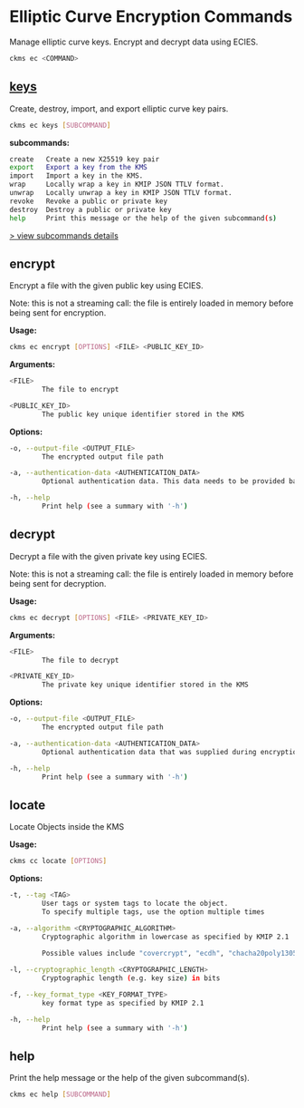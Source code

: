 # Elliptic Curve Encryption Commands

Manage elliptic curve keys. Encrypt and decrypt data using ECIES.

```sh
ckms ec <COMMAND>
```

## [keys](./keys.md)

Create, destroy, import, and export elliptic curve key pairs.

```sh
ckms ec keys [SUBCOMMAND]
```

**subcommands:**

```sh
create   Create a new X25519 key pair
export   Export a key from the KMS
import   Import a key in the KMS.
wrap     Locally wrap a key in KMIP JSON TTLV format.
unwrap   Locally unwrap a key in KMIP JSON TTLV format.
revoke   Revoke a public or private key
destroy  Destroy a public or private key
help     Print this message or the help of the given subcommand(s)
```

[> view subcommands details](./keys.md)

## encrypt

Encrypt a file with the given public key using ECIES.

Note: this is not a streaming call: the file is entirely loaded in memory before being sent for encryption.

**Usage:**

```sh
ckms ec encrypt [OPTIONS] <FILE> <PUBLIC_KEY_ID>
```

**Arguments:**

```sh
<FILE>
        The file to encrypt

<PUBLIC_KEY_ID>
        The public key unique identifier stored in the KMS
```

**Options:**

```sh
-o, --output-file <OUTPUT_FILE>
        The encrypted output file path

-a, --authentication-data <AUTHENTICATION_DATA>
        Optional authentication data. This data needs to be provided back for decryption

-h, --help
        Print help (see a summary with '-h')
```

## decrypt

Decrypt a file with the given private key using ECIES.

Note: this is not a streaming call: the file is entirely loaded in memory before being sent for decryption.

**Usage:**

```sh
ckms ec decrypt [OPTIONS] <FILE> <PRIVATE_KEY_ID>
```

**Arguments:**

```sh
<FILE>
        The file to decrypt

<PRIVATE_KEY_ID>
        The private key unique identifier stored in the KMS
```

**Options:**

```sh
-o, --output-file <OUTPUT_FILE>
        The encrypted output file path

-a, --authentication-data <AUTHENTICATION_DATA>
        Optional authentication data that was supplied during encryption

-h, --help
        Print help (see a summary with '-h')
```

## locate

Locate Objects inside the KMS

**Usage:**

```sh
ckms cc locate [OPTIONS]
```

**Options:**

```sh
-t, --tag <TAG>
        User tags or system tags to locate the object. 
        To specify multiple tags, use the option multiple times

-a, --algorithm <CRYPTOGRAPHIC_ALGORITHM>
        Cryptographic algorithm in lowercase as specified by KMIP 2.1
        
        Possible values include "covercrypt", "ecdh", "chacha20poly1305", "aes", "ed25519"

-l, --cryptographic_length <CRYPTOGRAPHIC_LENGTH>
        Cryptographic length (e.g. key size) in bits

-f, --key_format_type <KEY_FORMAT_TYPE>
        key format type as specified by KMIP 2.1 

-h, --help
        Print help (see a summary with '-h')
```

## help

Print the help message or the help of the given subcommand(s).

```sh
ckms ec help [SUBCOMMAND]
```

